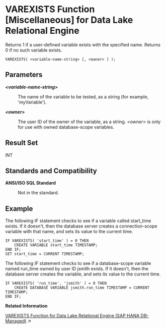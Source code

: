 <!-- loio81ffd1036ce210149ae9c943fab6d1c1 -->

# VAREXISTS Function \[Miscellaneous\] for Data Lake Relational Engine

Returns 1 if a user-defined variable exists with the specified name. Returns 0 if no such variable exists.



```
VAREXISTS( <variable-name-string> [, <owner> ] );
```



<a name="loio81ffd1036ce210149ae9c943fab6d1c1__VAREXISTS_parm1"/>

## Parameters


<dl>
<dt><b>

*<variable-name-string\>* 

</b></dt>
<dd>

The name of the variable to be tested, as a string \(for example, 'myVariable'\).



</dd><dt><b>

*<owner\>*

</b></dt>
<dd>

The user ID of the owner of the variable, as a string. *<owner\>* is only for use with owned database-scope variables.



</dd>
</dl>



<a name="loio81ffd1036ce210149ae9c943fab6d1c1__VAREXISTS_returns1"/>

## Result Set

INT



<a name="loio81ffd1036ce210149ae9c943fab6d1c1__VAREXISTS_standards1"/>

## Standards and Compatibility


<dl>
<dt><b>

ANSI/ISO SQL Standard

</b></dt>
<dd>

Not in the standard.



</dd>
</dl>



## Example

The following IF statement checks to see if a variable called start\_time exists. If it doesn't, then the database server creates a connection-scope variable with that name, and sets its value to the current time.

```
IF VAREXISTS( 'start_time' ) = 0 THEN
    CREATE VARIABLE start_time TIMESTAMP;
END IF;
SET start_time = CURRENT TIMESTAMP;
```

The following IF statement checks to see if a database-scope variable named run\_time owned by user ID jsmith exists. If it doesn't, then the database server creates the variable, and sets its value to the current time.

```
IF VAREXISTS( 'run_time', 'jsmith' ) = 0 THEN
    CREATE DATABASE VARIABLE jsmith.run_time TIMESTAMP = CURRENT TIMESTAMP;
END IF;
```

**Related Information**  


[VAREXISTS Function for Data Lake Relational Engine (SAP HANA DB-Managed)](https://help.sap.com/viewer/a898e08b84f21015969fa437e89860c8/2024_1_QRC/en-US/bf6a50154e834de2b212bb738f57143a.html "Returns 1 if a user-defined variable exists with the specified name. Returns 0 if no such variable exists.") :arrow_upper_right:

